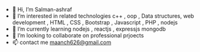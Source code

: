 - 👋 Hi, I’m Salman-ashraf
- 👀 I’m interested in related technologies c++ ,  oop , Data structures, web development , HTML , CSS , Bootstrap , Javascript , PHP , nodejs
- 🌱 I’m currently learning  nodejs , reactjs , expressjs mongodb
- 💞️ I’m looking to collaborate on professional prjoects
- 📫 contact me maanch626@gmail.com

<!---

--->
